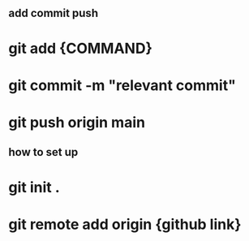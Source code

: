 
## add commit push

# git add {COMMAND}
# git commit -m "relevant commit"
# git push origin main

## how to set up

# git init .
# git remote add origin {github link}

